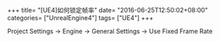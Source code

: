 +++
title= "[UE4]如何锁定帧率"
date= "2016-06-25T12:50:02+08:00"
categories= ["UnrealEngine4"]
tags= ["UE4"]
+++


Project Settings -> Engine -> General Settings -> Use Fixed Frame Rate
